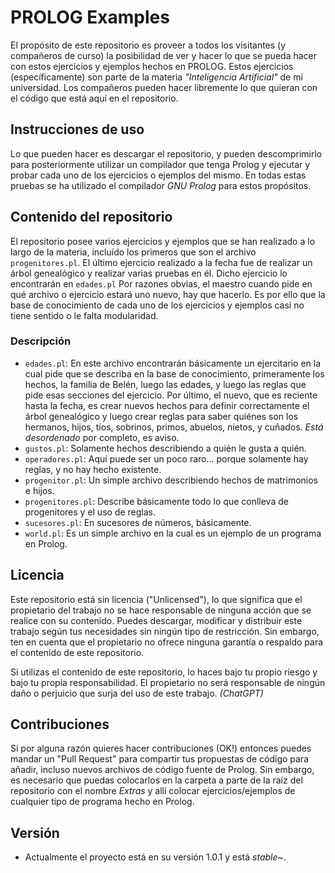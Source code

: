 # PROLOG Examples

El propósito de este repositorio es proveer a todos los visitantes (y compañeros de curso) la posibilidad de ver y hacer lo que se pueda hacer con estos ejercicios y ejemplos hechos en PROLOG.
Estos ejercicios (específicamente) son parte de la materia *"Inteligencia Artificial"* de mi universidad.
Los compañeros pueden hacer libremente lo que quieran con el código que está aquí en el repositorio.

## Instrucciones de uso

Lo que pueden hacer es descargar el repositorio, y pueden descomprimirlo para posteriormente utilizar un compilador que tenga Prolog y ejecutar y probar cada uno de los ejercicios o ejemplos del mismo.
En todas estas pruebas se ha utilizado el compilador *GNU Prolog* para estos propósitos.

## Contenido del repositorio

El repositorio posee varios ejercicios y ejemplos que se han realizado a lo largo de la materia, incluído los primeros que son el archivo `progenitores.pl`. El último ejercicio realizado a la fecha fue de realizar un árbol genealógico y realizar varias pruebas en él. Dicho ejercicio lo encontrarán en `edades.pl`
Por razones obvias, el maestro cuando pide en qué archivo o ejercicio estará uno nuevo, hay que hacerlo. Es por ello que la base de conocimiento de cada uno de los ejercicios y ejemplos casi no tiene sentido o le falta modularidad.

### Descripción

- `edades.pl`: En este archivo encontrarán básicamente un ejercitario en la cual pide que se describa en la base de conocimiento, primeramente los hechos, la familia de Belén, luego las edades, y luego las reglas que pide esas secciones del ejercicio. Por último, el nuevo, que es reciente hasta la fecha, es crear nuevos hechos para definir correctamente el árbol genealógico y luego crear reglas para saber quiénes son los hermanos, hijos, tíos, sobrinos, primos, abuelos, nietos, y cuñados. *Está desordenado* por completo, es aviso.
- `gustos.pl`: Solamente hechos describiendo a quién le gusta a quién.
- `operadores.pl`: Aquí puede ser un poco raro... porque solamente hay reglas, y no hay hecho existente.
- `progenitor.pl`: Un simple archivo describiendo hechos de matrimonios e hijos.
- `progenitores.pl`: Describe básicamente todo lo que conlleva de progenitores y el uso de reglas.
- `sucesores.pl`: En sucesores de números, básicamente.
- `world.pl`: Es un simple archivo en la cual es un ejemplo de un programa en Prolog.

## Licencia

Este repositorio está sin licencia ("Unlicensed"), lo que significa que el propietario del trabajo no se hace responsable de ninguna acción que se realice con su contenido. Puedes descargar, modificar y distribuir este trabajo según tus necesidades sin ningún tipo de restricción. Sin embargo, ten en cuenta que el propietario no ofrece ninguna garantía o respaldo para el contenido de este repositorio.

Si utilizas el contenido de este repositorio, lo haces bajo tu propio riesgo y bajo tu propia responsabilidad. El propietario no será responsable de ningún daño o perjuicio que surja del uso de este trabajo.
*(ChatGPT)*

## Contribuciones

Si por alguna razón quieres hacer contribuciones (OK!) entonces puedes mandar un "Pull Request" para compartir tus propuestas de código para añadir, incluso nuevos archivos de código fuente de Prolog.
Sin embargo, es necesario que puedas colocarlos en la carpeta a parte de la raíz del repositorio con el nombre *Extras* y allí colocar ejercicios/ejemplos de cualquier tipo de programa hecho en Prolog.

## Versión

- Actualmente el proyecto está en su versión 1.0.1 y está *stable*~.